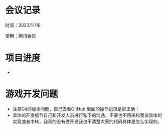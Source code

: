 # 会议记录

时间：2023/11/16

使用：腾讯会议



# 项目进度

- 




# 游戏开发问题



- 注意Git的版本问题，自己去看GitHub 里面的操作记录是否正确！
- 具体的开发细节自己和开发人员进行私下的沟通，不要也不用来和我说具体的实现或者中转，我真的没有做开发我也不清楚大家的代码具体是怎么实现的。